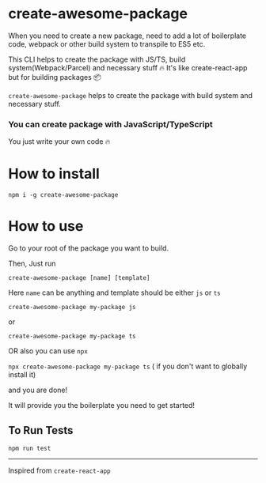 # create-awesome-package


When you need to create a new package, need to add a lot of boilerplate code, webpack or other build system to transpile to ES5 etc.

This CLI helps to create the package with JS/TS, build system(Webpack/Parcel) and necessary stuff 🔥
It's like create-react-app but for building packages 📦


`create-awesome-package` helps to create the package with build system and necessary stuff.

### You can create package with JavaScript/TypeScript

You just write your own code 🔥

# How to install

`npm i -g create-awesome-package`

<h1>How to use</h1>

Go to your root of the package you want to build.

Then, Just run

`create-awesome-package [name] [template]`

Here `name` can be anything and template should be either `js` or `ts`

`create-awesome-package my-package js`

or

`create-awesome-package my-package ts`


OR also you can use `npx`

`npx create-awesome-package my-package ts` ( if you don't want to globally install it)

and you are done!

It will provide you the boilerplate you need to get started!

<h2>To Run Tests</h2>

`npm run test`

---- 

Inspired from `create-react-app`

